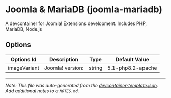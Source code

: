 
# Joomla & MariaDB (joomla-mariadb)

A devcontainer for Joomla! Extensions development. Includes PHP, MariaDB, Node.js

## Options

| Options Id | Description | Type | Default Value |
|-----|-----|-----|-----|
| imageVariant | Joomla! version: | string | 5.1-php8.2-apache |



---

_Note: This file was auto-generated from the [devcontainer-template.json](https://github.com/renebentes/joomla-devcontainers/blob/main/src/templates/joomla-mariadb/devcontainer-template.json).  Add additional notes to a `NOTES.md`._
